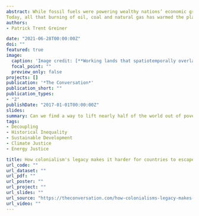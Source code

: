 ```yaml
---
abstract: While fossil fuels were powering wealthy nations’ economic growth in the 19th and 20th centuries, many countries across the Global South remained largely impoverished.
Today, all that burning of oil, coal and natural gas has warmed the planet toward dangerous levels, and science shows that fossil fuel use must decline to slow climate change. At the same time, more than 40% of the global population survives on less than US$5.50 a day, primarily in developing countries. Fossil fuels are still among the cheapest ways to power economic growth, making them hard for developing countries to ignore. So, can we find a way to lift nearly half of the world out of poverty and still reduce fossil fuel use? I believe there can be no sustainable development, and likely no energy transition, if poverty is not addressed too. Current international efforts, like the chronically underfunded U.N. Green Climate Fund aren’t doing enough.
authors:
- Patrick Trent Greiner

date: "2021-06-28T00:00:00Z"
doi: ""
featured: true
image:
  caption: 'Image credit: [**Working lands that spatiotemporally overlap with NTMB species occupancy needs**](https://www.tandfonline.com/doi/abs/10.1080/1747423X.2019.1601780)'
  focal_point: ""
  preview_only: false
projects: []
publication: '*The Conversation*'
publication_short: ""
publication_types:
- "2"
publishDate: "2017-01-01T00:00:00Z"
slides:
summary: Can we find a way to lift nearly half of the world out of poverty and still reduce fossil fuel use? There can be no sustainable development, and likely no energy transition, if poverty is not addressed too.
tags:
- Decoupling
- Historical Inequality
- Sustainable Development
- Climate Justice
- Energy Justice

title: How colonialism's legacy makes it harder for countries to escape poverty and fossil fuels today
url_code: ""
url_dataset: ""
url_pdf: ""
url_poster: ""
url_project: ""
url_slides: ""
url_source: "https://theconversation.com/how-colonialisms-legacy-makes-it-harder-for-countries-to-escape-poverty-and-fossil-fuels-today-159807"
url_video: ""
---
```


